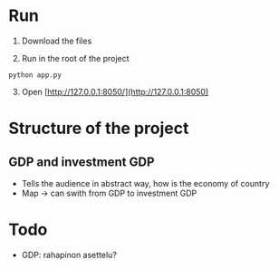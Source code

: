 # Run

1. Download the files

2. Run in the root of the project

```
python app.py
```

3. Open [http://127.0.0.1:8050/](http://127.0.0.1:8050)


# Structure of the project

## GDP and investment GDP
- Tells the audience in abstract way, how is the economy of country
- Map -> can swith from GDP to investment GDP

# Todo
- GDP: rahapinon asettelu?